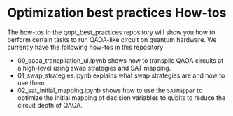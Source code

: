 # Optimization best practices How-tos

The how-tos in the qopt_best_practices repository will show you how to perform certain tasks to run QAOA-like circuit on quantum hardware.
We currently have the following how-tos in this repository

* 00_qaoa_transpilation_ui.ipynb shows how to transpile QAOA circuits at a high-level using swap strategies and SAT mapping.
* 01_swap_strategies.ipynb explains what swap strategies are and how to use them.
* 02_sat_initial_mapping.ipynb shows how to use the `SATMapper` to optimize the initial mapping of decision variables to qubits to reduce the circuit depth of QAOA.

